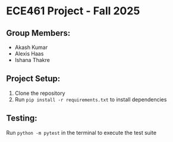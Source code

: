 # ECE461 Project - Fall 2025

## Group Members:
- Akash Kumar
- Alexis Haas
- Ishana Thakre

## Project Setup:
1. Clone the repository
2. Run `pip install -r requirements.txt` to install dependencies

## Testing:
Run `python -m pytest` in the terminal to execute the test suite
